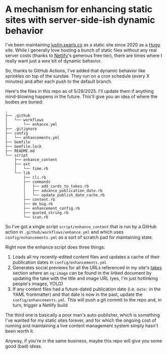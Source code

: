 # A mechanism for enhancing static sites with server-side-ish dynamic behavior

I've been maintaining [justin.searls.co](https://justin.searls.co) as a static site since 2020 as a [Hugo](https://gohugo.io) site. While I generally love hosting a bunch of static files without any real server costs (thanks to [Netlify](https://www.netlify.com)'s generous free tier), there are times where I really want just a _wee_ bit of dynamic behavior.

So, thanks to GitHub Actions, I've added that dynamic behavior like sprinkles on top of the sundae. They run on a cron schedule (every X minutes) and after each push to the default branch.

Here's the files in this repo as of 5/28/2025. I'll update them if anything mind-blowing happens in the future. This'll give you an idea of where the bodies are buried:

```
.
├── .github
│   └── workflows
│       └── enhance.yml
├── .gitignore
├── config
│   └── enhancements.yml
├── Gemfile
├── Gemfile.lock
├── README.md
└── script
    ├── enhance_content
    ├── ext
    │   └── time.rb
    └── lib
        ├── cli.rb
        ├── commands
        │   ├── add_cards_to_takes.rb
        │   ├── advance_publication_date.rb
        │   └── update_publish_date_cache.rb
        ├── content.rb
        ├── de_bug.rb
        ├── enhancement_config.rb
        ├── quoted_string.rb
        └── scan.rb
```


So I've got a single script `script/enhance_content` that is run by a GitHub action in `.github/workflows/enhance.yml` and which uses `config/enhancements.yml` as a sort of scratch pad for maintaining state.

Right now the enhance script does three things:

1. Loads all my recently-edited content files and updates a cache of their publication dates in `config/enhancements.yml`
2. Generates social previews for all the URLs referenced in my site's [takes](https://justin.searls.co/takes) section where an `og:image` can be found in the linked document by updating the take with the title and image URL (yes, I'm just hotlinking people's images, YOLO)
3. If any content files had a future-dated publication date (i.e. `date:` in the YAML frontmatter) and that date is now in the past, update the `config/enhancements.yml`. This will push a git commit to the repo and, in turn, trigger a Netlify build

The third one is basically a poor man's auto-publisher, which is something I've wanted for my static sites forever, and for which the ongoing cost of running and maintaining a live content management system simply hasn't been worth it.

Anyway, if you're in the same business, maybe this repo will give you some good (bad) ideas.
